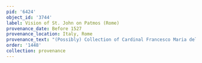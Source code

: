 ```yaml
---
pid: '6424'
object_id: '3744'
label: Vision of St. John on Patmos (Rome)
provenance_date: Before 1527
provenance_location: Italy, Rome
provenance_text: "(Possibly) Collection of Cardinal Francesco Maria del Monte"
order: '1448'
collection: provenance
---
```


